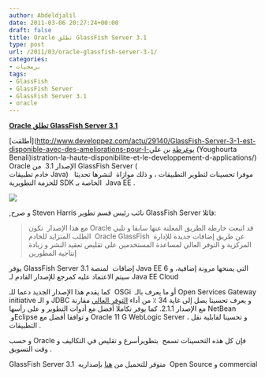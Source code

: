 ```yaml
---
author: Abdeldjalil
date: 2011-03-06 20:27:24+00:00
draft: false
title: Oracle تطلق GlassFish Server 3.1
type: post
url: /2011/03/oracle-glassfish-server-3-1/
categories:
- برمجيات
tags:
- GlassFish
- GlassFish Server
- GlassFish Server 3.1
- oracle
---
```


[**Oracle تطلق GlassFish Server 3.1**](https://www.it-scoop.com/2011/03/oracle-glassfish-server-3-1/)


[أطلقت](http://www.developpez.com/actu/29140/GlassFish-Server-3-1-est-disponible-avec-des-ameliorations-pour-l-يوغرطة بن علي (Youghourta Benali)istration-la-haute-disponibilite-et-le-developpement-d-applications/) Oracle الإصدار 3.1  من GlassFish Server ( خادم تطبيقات Java)   موفرا تحسينات لتطوير التطبيقات ، و ذلك موازاة  لنشرها تحديثا للحزمة التطويرية SDK الخاصة بـ  Java EE .


[![](http://upload.wikimedia.org/wikipedia/fr/7/71/Glassfish_logo_large.png )
](https://www.it-scoop.com/2011/03/oracle-glassfish-server-3-1/)


,و صرح Steven Harris نائب رئيس قسم تطوير GlassFish Server قائلا:


<blockquote>مع هذا الإصدار  تكون Oracle قد اتبعت خارطة الطريق المعلنة عنها سابقا و تلبي الطلب المتزايد للخادم  Oracle GlassFish  عن طريق إضافات جديدة للإدارة المركزية و التوفر العالي لمساعدة المستخدمين على تقليص تعقيد النشر و زيادة إنتاجية المطورين</blockquote>


يوفر GlassFish Server 3.1 إضافات  لمنصة Java EE 6 التي يمنحها مرونة إضافية، و سيتم الاعتماد عليه كمرجع للإصدار القادم لـ Java EE Cloud

كما يقدم هذا الإصدار الجديد دعما للـ  OSGi  أو ما يعرف بالـ Open Services Gateway initiative و الـ JDBC و يعرف تحسينا يصل إلى غاية 34 ٪ من أداء [التوفر العالي](http://en.wikipedia.org/wiki/High_availability) مقارنة مع الإصدار 2.1.1. كما يوفر تكاملا أفضل مع أدوات التطوير و على رأسها NetBean  وEclipse و توافقا أفضل مع Oracle 11 G WebLogic Server ، و تحسينا لقابلية نقل التطبيقات .

و حسب Oracle فإن كل هذه التحسينات تسمح  بتطويرأسرع و تقليص في التكاليف و وقت التسويق .



GlassFish Server 3.1  متوفر للتحميل من [هنا](http://glassfish.java.net/public/downloadsindex.html#top) بإصداريه  Open Source و commercial
